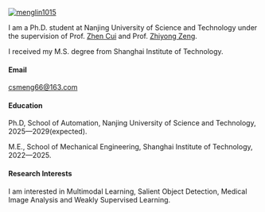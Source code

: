 

[![menglin1015](https://img.shields.io/badge/menglin1015-github-blue?logo=github)](https://github.com/menglin1015)

I am a Ph.D. student at Nanjing University of Science and Technology under the supervision of Prof. [Zhen Cui](https://ai.bnu.edu.cn/xygk/szdw/zgj/0d50b4c5d12c429dbe8e4dd73c190bf2.htm) and Prof. [Zhiyong Zeng](http://202.119.85.163/open/TutorInfo.aspx?dsbh=lQ0HQYfh2X!X0jFUpKOgrQ==&yxsh=wx3VkFtexLA=&zydm=eNM2K21sgHA=).

I received my M.S. degree from Shanghai Institute of Technology.

#### Email
csmeng66@163.com

#### Education
Ph.D, School of Automation, Nanjing University of Science and Technology, 2025—2029(expected). 

M.E., School of Mechanical Engineering, Shanghai Institute of Technology, 2022—2025.

#### Research Interests
I am interested in Multimodal Learning, Salient Object Detection, Medical Image Analysis and Weakly Supervised Learning.


